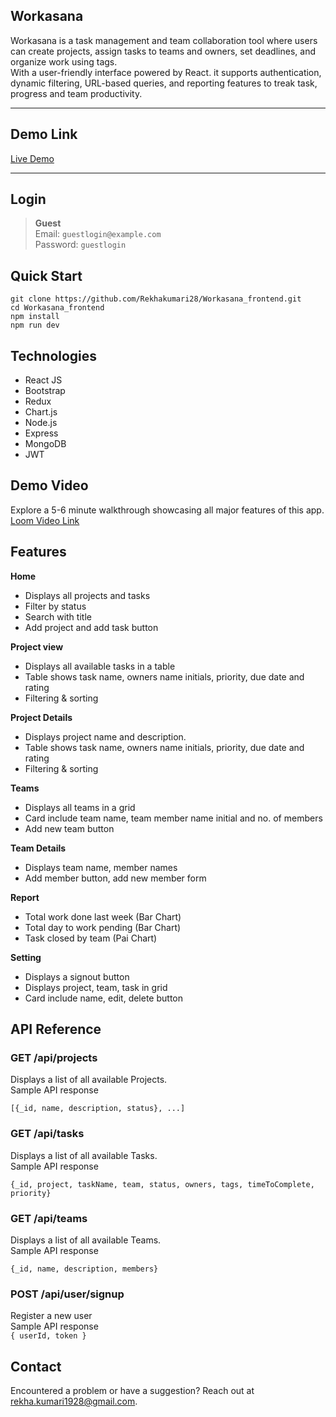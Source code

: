 ## Workasana

Workasana is a task management and team collaboration tool where users can create projects, assign tasks to teams and owners, set deadlines, and organize work using tags.
<br> With a user-friendly interface powered by React. it supports authentication, dynamic filtering, URL-based queries, and reporting features to treak task, progress and team productivity.

---

## Demo Link
[Live Demo](https://workasana-frontend-five.vercel.app/)

---

## Login
> **Guest**  
> Email: `guestlogin@example.com`  
> Password: `guestlogin` 

## Quick Start

```
git clone https://github.com/Rekhakumari28/Workasana_frontend.git
cd Workasana_frontend
npm install
npm run dev
```

## Technologies

- React JS
- Bootstrap
- Redux 
- Chart.js
- Node.js
- Express
- MongoDB
- JWT

## Demo Video
Explore a 5-6 minute walkthrough showcasing all major features of this app.
[Loom Video Link](https://www.loom.com/share/d258d87c35e8414096a3372c510e5809?sid=fcf6e091-90b3-4b10-82eb-d38016a90490)

## Features

**Home**

- Displays all projects and tasks
- Filter by status
- Search with title
- Add project and add task button

**Project view**

- Displays all available tasks in a table
- Table shows task name, owners name initials, priority, due date and rating
- Filtering & sorting

**Project Details**

- Displays project name and description.
- Table shows task name, owners name initials, priority, due date and rating
- Filtering & sorting

**Teams**

- Displays all teams in a grid
- Card include team name, team member name initial and no. of members
- Add new team button

**Team Details**

- Displays team name, member names
- Add member button, add new member form

**Report**

- Total work done last week (Bar Chart)   
- Total day to work pending (Bar Chart)
- Task closed by team (Pai Chart)

**Setting**

- Displays a signout button
- Displays project, team, task in grid
- Card include name, edit, delete button

## API Reference

### **GET /api/projects**<br>

Displays a list of all available Projects.<br>
Sample API response<br>

```[{_id, name, description, status}, ...]```

### **GET /api/tasks**<br>

Displays a list of all available Tasks.<br>
Sample API response<br>

```{_id, project, taskName, team, status, owners, tags, timeToComplete, priority}```

### **GET /api/teams**<br>

Displays a list of all available Teams.<br>
Sample API response<br>

```{_id, name, description, members}```

### **POST /api/user/signup**<br>

Register a new user<br>
Sample API response<br>
```{ userId, token }```


## Contact

Encountered a problem or have a suggestion? Reach out at rekha.kumari1928@gmail.com.

